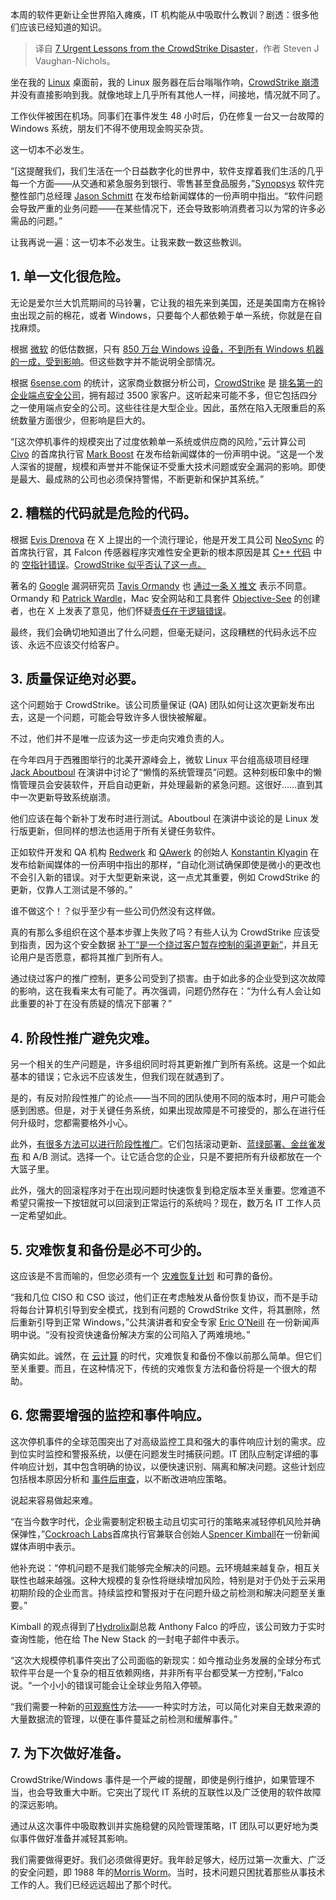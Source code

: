 
<!--
title: CrowdStrike灾难中的7个教训
cover: https://cdn.thenewstack.io/media/2024/07/5ef24021-the-crowdstrike-disaster-lessons-2.jpg
-->

本周的软件更新让全世界陷入瘫痪，IT 机构能从中吸取什么教训？剧透：很多他们应该已经知道的知识。

> 译自 [7 Urgent Lessons from the CrowdStrike Disaster](https://thenewstack.io/the-crowdstrike-disaster-lessons/)，作者 Steven J Vaughan-Nichols。

坐在我的 [Linux](https://thenewstack.io/linux/) 桌面前，我的 Linux 服务器在后台嗡嗡作响，[CrowdStrike 崩溃](https://www.crowdstrike.com/blog/statement-on-falcon-content-update-for-windows-hosts/) 并没有直接影响到我。就像地球上几乎所有其他人一样，间接地，情况就不同了。

工作伙伴被困在机场。同事们在事件发生 48 小时后，仍在修复一台又一台故障的 Windows 系统，朋友们不得不使用现金购买杂货。

这一切本不必发生。

“[这提醒我们，我们生活在一个日益数字化的世界中，软件支撑着我们生活的几乎每一个方面——从交通和紧急服务到银行、零售甚至食品服务，”[Synopsys](https://www.synopsys.com/software-integrity.html?utm_content=inline+mention) 软件完整性部门总经理 [Jason Schmitt](https://www.linkedin.com/in/mjasonschmitt/) 在发布给新闻媒体的一份声明中指出。“软件问题会导致严重的业务问题——在某些情况下，还会导致影响消费者习以为常的许多必需品的问题。”

让我再说一遍：这一切本不必发生。让我来数一数这些教训。

## 1. 单一文化很危险。

无论是爱尔兰大饥荒期间的马铃薯，它让我的祖先来到美国，还是美国南方在棉铃虫出现之前的棉花，或者 Windows，只要每个人都依赖于单一系统，你就是在自找麻烦。

根据 [微软](https://news.microsoft.com/?utm_content=inline+mention) 的低估数据，只有 [850 万台 Windows 设备，不到所有 Windows 机器的一成，受到影响](https://blogs.microsoft.com/blog/2024/07/20/helping-our-customers-through-the-crowdstrike-outage/)。但这些数字并不能说明全部情况。

根据 [6sense.com](http://6sense.com/) 的统计，这家商业数据分析公司，[CrowdStrike](https://www.crowdstrike.com/?utm_content=inline+mention) 是 [排名第一的企业端点安全公司](https://6sense.com/tech/endpoint-protection/crowdstrike-market-share)，拥有超过 3500 家客户。这听起来可能不多，但它包括四分之一使用端点安全的公司。这些往往是大型企业。因此，虽然在陷入无限重启的系统数量方面很少，但影响是巨大的。

“[这次停机事件的规模突出了过度依赖单一系统或供应商的风险，”云计算公司 [Civo](https://www.civo.com/) 的首席执行官 [Mark Boost](https://www.linkedin.com/in/markboost/) 在发布给新闻媒体的一份声明中说。“这是一个发人深省的提醒，规模和声誉并不能保证不受重大技术问题或安全漏洞的影响。即使是最大、最成熟的公司也必须保持警惕，不断更新和保护其系统。”

## 2. 糟糕的代码就是危险的代码。

根据 [Evis Drenova](https://www.linkedin.com/in/evisdrenova/) 在 X 上提出的一个流行理论，他是开发工具公司 [NeoSync](https://www.neosync.dev/) 的首席执行官，其 Falcon 传感器程序灾难性安全更新的根本原因是其 [C++ 代码](https://thenewstack.io/google-spends-1-million-to-make-rust-c-interoperable/) 中的 [空指针错误](https://x.com/evisdrenova/status/1814355536152015094)。[CrowdStrike 似乎否认了这一点。](https://x.com/patrickwardle/status/1814583925223678281/photo/3)

著名的 [Google](https://cloud.google.com/?utm_content=inline+mention) 漏洞研究员 [Tavis Ormandy](https://github.com/taviso) 也 [通过一条 X 推文](https://x.com/taviso/status/1814762302337654829) 表示不同意。Ormandy 和 [Patrick Wardle](https://www.linkedin.com/in/patrick-wardle-34580581/)，Mac 安全网站和工具套件 [Objective-See](https://objective-see.org/) 的创建者，也在 X 上发表了意见，他们怀疑[责任在于逻辑错误](https://x.com/patrickwardle/status/1814583573111812304)。

最终，我们会确切地知道出了什么问题，但毫无疑问，这段糟糕的代码永远不应该、永远不应该交付给客户。

## 3. 质量保证绝对必要。

这个问题始于 CrowdStrike。该公司质量保证 (QA) 团队如何让这次更新发布出去，这是一个问题，可能会导致许多人很快被解雇。

不过，他们并不是唯一应该为这一步走向灾难负责的人。

在今年四月于西雅图举行的北美开源峰会上，微软 Linux 平台组高级项目经理 [Jack Aboutboul](https://www.linkedin.com/in/jackaboutboul/) 在演讲中讨论了“懒惰的系统管理员”问题。这种刻板印象中的懒惰管理员会安装软件，开启自动更新，并处理最新的紧急问题。这很好……直到其中一次更新导致系统崩溃。

他们应该在每个新补丁发布时进行测试。Aboutboul 在演讲中谈论的是 Linux 发行版更新，但同样的想法也适用于所有关键任务软件。

正如软件开发和 QA 机构 [Redwerk](https://redwerk.com/) 和 [QAwerk](https://qawerk.com/) 的创始人 [Konstantin Klyagin](https://www.linkedin.com/in/thekonst/) 在发布给新闻媒体的一份声明中指出的那样，“自动化测试确保即使是微小的更改也不会引入新的错误。对于大型更新来说，这一点尤其重要，例如 CrowdStrike 的更新，仅靠人工测试是不够的。”

谁不做这个！？似乎至少有一些公司仍然没有这样做。

真的有那么多组织在这个基本步骤上失败了吗？有些人认为 CrowdStrike 应该受到指责，因为这个安全数据 [补丁“是一个绕过客户暂存控制的渠道更新”](https://www.resetera.com/threads/windows-blue-screen-of-death-bsod-happening-worldwide-right-now-up-caused-by-crowdstrike-falcon-sensor-see-threadmarks.931566/page-17?post=126020565#post-126020565)，并且无论用户是否愿意，都将其推广到所有人。

通过绕过客户的推广控制，更多公司受到了损害。由于如此多的企业受到这次故障的影响，这在我看来太有可能了。再次强调，问题仍然存在：“为什么有人会让如此重要的补丁在没有质疑的情况下部署？”

## 4. 阶段性推广避免灾难。

另一个相关的生产问题是，许多组织同时将其更新推广到所有系统。这是一个如此基本的错误；它永远不应该发生，但我们现在就遇到了。

是的，有反对阶段性推广的论点——当不同的团队使用不同的版本时，用户可能会感到困惑。但是，对于关键任务系统，如果出现故障是不可接受的，那么在进行任何升级时，您都需要格外小心。

此外，[有很多方法可以进行阶段性推广](https://thenewstack.io/5-deployment-strategies-the-pros-and-cons/)。它们包括滚动更新、[蓝绿部署、金丝雀发布](https://thenewstack.io/primer-blue-green-deployments-and-canary-releases/) 和 A/B 测试。选择一个。让它适合您的企业，只是不要把所有升级都放在一个大篮子里。

此外，强大的回滚程序对于在出现问题时快速恢复到稳定版本至关重要。您难道不希望只需按一下按钮就可以回滚到正常运行的系统吗？现在，数万名 IT 工作人员一定希望如此。

## 5. 灾难恢复和备份是必不可少的。

这应该是不言而喻的，但您必须有一个 [灾难恢复计划](https://thenewstack.io/supercharge-your-disaster-recovery-plan-in-5-simple-steps/) 和可靠的备份。

“我和几位 CISO 和 CSO 谈过，他们正在考虑触发从备份恢复协议，而不是手动将每台计算机引导到安全模式，找到有问题的 CrowdStrike 文件，将其删除，然后重新引导到正常 Windows，”公共演讲者和安全专家 [Eric O’Neill](https://www.linkedin.com/in/eric-m-oneill/) 在一份新闻声明中说。“没有投资快速备份解决方案的公司陷入了两难境地。”

确实如此。诚然，在 [云计算](https://thenewstack.io/k8s-backup-and-disaster-recovery-is-more-important-than-ever/) 的时代，灾难恢复和备份不像以前那么简单。但它们至关重要。而且，在这种情况下，传统的灾难恢复方法和备份将是一个很大的帮助。

## 6. 您需要增强的监控和事件响应。

这次停机事件的全球范围突出了对高级监控工具和强大的事件响应计划的需求。应到位实时监控和警报系统，以便在问题发生时捕获问题。IT 团队应制定详细的事件响应计划，其中包含明确的协议，以便快速识别、隔离和解决问题。这些计划应包括根本原因分析和 [事件后审查](https://thenewstack.io/top-12-best-practices-for-better-incident-management-postmortems/)，以不断改进响应策略。

说起来容易做起来难。

“在当今数字时代，企业需要制定积极主动且切实可行的策略来减轻停机风险并确保弹性，”[Cockroach Labs](https://www.cockroachlabs.com/)首席执行官兼联合创始人[Spencer Kimball](https://www.linkedin.com/in/spencerwkimball)在一份新闻媒体声明中表示。

他补充说：“停机问题不是我们能够完全解决的问题。云环境越来越复杂，相互关联性也越来越强。这种大规模的复杂性将继续增加风险，特别是对于仍处于云采用初期阶段的企业而言。持续监控和警报对于在问题升级之前检测和解决问题至关重要。”

Kimball 的观点得到了[Hydrolix](https://hydrolix.io/)副总裁 Anthony Falco 的呼应，该公司致力于实时查询性能，他在给 The New Stack 的一封电子邮件中表示。

“这次大规模停机事件突出了公司面临的新现实：如今推动业务发展的全球分布式软件平台是一个复杂的相互依赖网络，并非所有平台都受某一方控制，”Falco 说。“一个小小的错误可能会让全球业务陷入停顿。

“我们需要一种新的[可观察性](https://thenewstack.io/observability/)方法——一种实时方法，可以简化对来自无数来源的大量数据流的管理，以便在事件蔓延之前检测和缓解事件。”

## 7. 为下次做好准备。

CrowdStrike/Windows 事件是一个严峻的提醒，即使是例行维护，如果管理不当，也会导致重大中断。它突出了现代 IT 系统的互联性以及广泛使用的软件故障的深远影响。

通过从这次事件中吸取教训并实施稳健的风险管理策略，IT 团队可以更好地为类似事件做好准备并减轻其影响。

我们需要做得更好。我们必须做得更好。我年龄足够大，经历过第一次重大、广泛的安全问题，即 1988 年的[Morris Worm](https://www.zdnet.com/article/the-day-computer-security-turned-real-the-morris-worm-turns-30/)。当时，技术问题只困扰着那些从事技术工作的人。我们已经远远超出了那个时代。